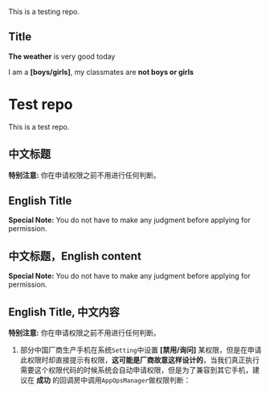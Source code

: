 This is a testing repo.


## Title
**The weather** is very good today

I am a **[boys/girls]**, my classmates are **not boys or girls**


# Test repo
This is a test repo.

## 中文标题
**特别注意:** 你在申请权限之前不用进行任何判断。

## English Title
**Special Note:** You do not have to make any judgment before applying for permission.

## 中文标题，English content
**Special Note:** You do not have to make any judgment before applying for permission.

## English Title, 中文内容
**特别注意:** 你在申请权限之前不用进行任何判断。

1. 部分中国厂商生产手机在系统`Setting`中设置 **[禁用/询问]** 某权限，但是在申请此权限时却直接提示有权限，**这可能是厂商故意这样设计的**，当我们真正执行需要这个权限代码的时候系统会自动申请权限，但是为了兼容到其它手机，建议在 **成功** 的回调房中调用`AppOpsManager`做权限判断：

